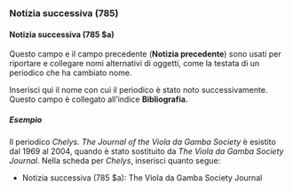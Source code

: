 ### Notizia successiva (785)

#### Notizia successiva (785 $a)
Questo campo e il campo precedente (**Notizia precedente**) sono usati per riportare e collegare nomi alternativi di oggetti, come la testata di un periodico che ha cambiato nome.  

Inserisci qui il nome con cui il periodico è stato noto successivamente. Questo campo è collegato all’indice **Bibliografia.**

##### Esempio
Il periodico _Chelys. The Journal of the Viola da Gamba Society_ è esistito dal 1969 al 2004, quando è stato sostituito da _The Viola da Gamba Society Journal_. Nella scheda per _Chelys_, inserisci quanto segue:  
- Notizia successiva (785 $a): The Viola da Gamba Society Journal
